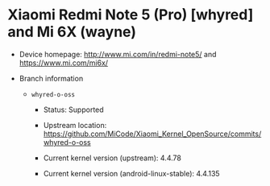 # Xiaomi Redmi Note 5 (Pro) [whyred] and Mi 6X (wayne)

* Device homepage: http://www.mi.com/in/redmi-note5/ and https://www.mi.com/mi6x/

* Branch information

  * `whyred-o-oss`

    * Status: Supported

    * Upstream location: https://github.com/MiCode/Xiaomi_Kernel_OpenSource/commits/whyred-o-oss

    * Current kernel version (upstream): 4.4.78

    * Current kernel version (android-linux-stable): 4.4.135
